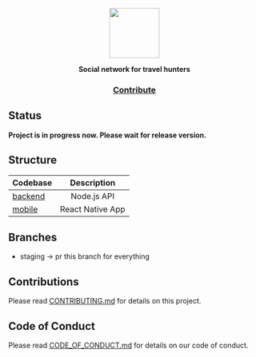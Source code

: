 <p align="center">
  <img height=100 src="https://raw.githubusercontent.com/alekseytsvetkov/skeetry/staging/assets/skeetry.svg"/>
</p>

<p align="center">
  <strong>Social network for travel hunters</strong>
</p>

<h3 align="center">
  <a href="https://github.com/alekseytsvetkov/skeetry/blob/staging/CONTRIBUTING.md">Contribute</a>
</h3>


## Status
**Project is in progress now. Please wait for release version.**

## Structure

| Codebase              |      Description          |
| :-------------------- | :-----------------------: |
| [backend](packages/backend)        |      Node.js API           |
| [mobile](packages/mobile)  |     React Native App          |

## Branches

- staging -> pr this branch for everything

## Contributions

Please read [CONTRIBUTING.md](https://github.com/alekseytsvetkov/skeetry/blob/staging/CONTRIBUTING.md) for details on this project.

## Code of Conduct

Please read [CODE_OF_CONDUCT.md](https://github.com/alekseytsvetkov/skeetry/blob/staging/CODE_OF_CONDUCT.md) for details on our code of conduct.
